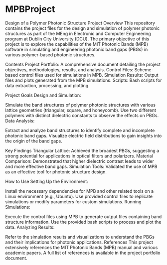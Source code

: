 # MPBProject
Design of a Polymer Photonic Structure
Project Overview
This repository contains the project files for the design and simulation of polymer photonic structures as part of the MEng in Electronic and Computer Engineering program at Dublin City University (DCU). The primary objective of this project is to explore the capabilities of the MIT Photonic Bands (MPB) software in simulating and engineering photonic band gaps (PBGs) in various polymer-based photonic structures.

Contents
Project Portfolio: A comprehensive document detailing the project objectives, methodologies, results, and analysis.
Control Files: Scheme-based control files used for simulations in MPB.
Simulation Results: Output files and plots generated from the MPB simulations.
Scripts: Bash scripts for data extraction, processing, and plotting.

Project Goals
Design and Simulation:

Simulate the band structures of polymer photonic structures with various lattice geometries (triangular, square, and honeycomb).
Use two different polymers with distinct dielectric constants to observe the effects on PBGs.
Data Analysis:

Extract and analyze band structures to identify complete and incomplete photonic band gaps.
Visualize electric field distributions to gain insights into the origin of the band gaps.

Key Findings
Triangular Lattice: Achieved the broadest PBGs, suggesting a strong potential for applications in optical filters and polarizers.
Material Comparison: Demonstrated that higher dielectric contrast leads to wider and more effective band gaps.
Simulation Tools: Validated the use of MPB as an effective tool for photonic structure design.

How to Use
Setting Up the Environment:

Install the necessary dependencies for MPB and other related tools on a Linux environment (e.g., Ubuntu).
Use provided control files to replicate simulations or modify parameters for custom simulations.
Running Simulations:

Execute the control files using MPB to generate output files containing band structure information.
Use the provided bash scripts to process and plot the data.
Analyzing Results:

Refer to the simulation results and visualizations to understand the PBGs and their implications for photonic applications.
References
This project extensively references the MIT Photonic Bands (MPB) manual and various academic papers. A full list of references is available in the project portfolio document.











